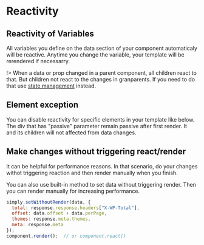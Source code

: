 # Reactivity

## Reactivity of Variables

All variables you define on the data section of your component automaticaly will be reactive. Anytime you change the variable, your template will be rerendered if necessarry.

!> When a data or prop changed in a parent component, all children react to that. But children not react to the changes in granparents. If you need to do that use [state management](docs/state) instead.

## Element exception

You can disable reactivity for specific elements in your template like below. The div that has "passive" parameter remain passive after first render. It and its children will not affected from data changes.

<repl-component id="k3lkxbulmflvlm9" donwload="true"></repl-component>

## Make changes without triggering react/render

It can be helpful for performance reasons. In that scenario, do your changes withot triggering reaction and then render manually when you finish.

<repl-component id="t509ixnfmmbk0n5" donwload="true"></repl-component>

You can also use built-in method to set data without triggering render. Then you can render manually for increasing performance.
```js
simply.setWithoutRender(data, {
  total: response.response.headers["X-WP-Total"],
  offset: data.offset + data.perPage,
  themes: response.meta.themes,
  meta: response.meta
});
component.render();  // or component.react()
```